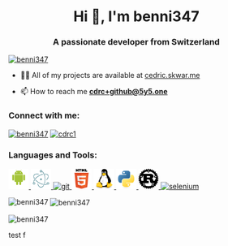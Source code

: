 <h1 align="center">Hi 👋, I'm benni347</h1>
<h3 align="center">A passionate developer from Switzerland</h3>

<p align="left"> <a href="https://github.com/ryo-ma/github-profile-trophy"><img src="https://github-profile-trophy.vercel.app/?username=benni347" alt="benni347" /></a> </p>

- 👨‍💻 All of my projects are available at [cedric.skwar.me](https://cedric.skwar.me)

- 📫 How to reach me **cdrc+github@5y5.one**

<h3 align="left">Connect with me:</h3>
<p align="left">
<a href="https://www.codechef.com/users/benni347" target="blank"><img align="center" src="https://cdn.jsdelivr.net/npm/simple-icons@3.1.0/icons/codechef.svg" alt="benni347" height="30" width="40" /></a>
<a href="https://www.hackerrank.com/cdrc1" target="blank"><img align="center" src="https://raw.githubusercontent.com/rahuldkjain/github-profile-readme-generator/master/src/images/icons/Social/hackerrank.svg" alt="cdrc1" height="30" width="40" /></a>
</p>

<h3 align="left">Languages and Tools:</h3>
<p align="left"> <a href="https://developer.android.com" target="_blank" rel="noreferrer"> <img src="https://raw.githubusercontent.com/devicons/devicon/master/icons/android/android-original-wordmark.svg" alt="android" width="40" height="40"/> </a> <a href="https://www.electronjs.org" target="_blank" rel="noreferrer"> <img src="https://raw.githubusercontent.com/devicons/devicon/master/icons/electron/electron-original.svg" alt="electron" width="40" height="40"/> </a> <a href="https://git-scm.com/" target="_blank" rel="noreferrer"> <img src="https://www.vectorlogo.zone/logos/git-scm/git-scm-icon.svg" alt="git" width="40" height="40"/> </a> <a href="https://www.w3.org/html/" target="_blank" rel="noreferrer"> <img src="https://raw.githubusercontent.com/devicons/devicon/master/icons/html5/html5-original-wordmark.svg" alt="html5" width="40" height="40"/> </a> <a href="https://www.linux.org/" target="_blank" rel="noreferrer"> <img src="https://raw.githubusercontent.com/devicons/devicon/master/icons/linux/linux-original.svg" alt="linux" width="40" height="40"/> </a> <a href="https://www.python.org" target="_blank" rel="noreferrer"> <img src="https://raw.githubusercontent.com/devicons/devicon/master/icons/python/python-original.svg" alt="python" width="40" height="40"/> </a> <a href="https://www.rust-lang.org" target="_blank" rel="noreferrer"> <img src="https://raw.githubusercontent.com/devicons/devicon/master/icons/rust/rust-plain.svg" alt="rust" width="40" height="40"/> </a> <a href="https://www.selenium.dev" target="_blank" rel="noreferrer"> <img src="https://raw.githubusercontent.com/detain/svg-logos/780f25886640cef088af994181646db2f6b1a3f8/svg/selenium-logo.svg" alt="selenium" width="40" height="40"/> </a> </p>

<p><img align="left" src="https://github-readme-stats.vercel.app/api/top-langs?username=benni347&show_icons=true&locale=en&layout=compact" alt="benni347" /></p>

<p>&nbsp;<img align="center" src="https://github-readme-stats.vercel.app/api?username=benni347&show_icons=true&locale=en" alt="benni347" /></p>

<p><img align="center" src="https://github-readme-streak-stats.herokuapp.com/?user=benni347&theme=dark" alt="benni347" /></p>

test
f
